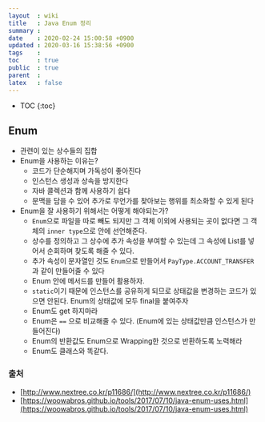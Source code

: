 ```yaml
---
layout  : wiki
title   : Java Enum 정리
summary : 
date    : 2020-02-24 15:00:58 +0900
updated : 2020-03-16 15:38:56 +0900
tags    : 
toc     : true
public  : true
parent  : 
latex   : false
---
```

* TOC
{:toc}

## Enum

- 관련이 있는 상수들의 집합
- Enum을 사용하는 이유는?
    - 코드가 단순해지며 가독성이 좋아진다
    - 인스턴스 생성과 상속을 방지한다
    - 자바 콜렉션과 함께 사용하기 쉽다
    - 문맥을 담을 수 있어 추가로 무언가를 찾아보는 행위를 최소화할 수 있게 된다
- Enum을 잘 사용하기 위해서는 어떻게 해야되는가?
    - `Enum`으로 파일을 따로 빼도 되지만 그 객체 이외에 사용되는 곳이 없다면 그 객체의 `inner type`으로 안에 선언해준다.
    - 상수를 정의하고 그 상수에 추가 속성을 부여할 수 있는데 그 속성에 List를 넣어서 순회하며 찾도록 해줄 수 있다.
    - 추가 속성이 문자열인 것도 `Enum`으로 만들어서 `PayType.ACCOUNT_TRANSFER` 과 같이 만들어줄 수 있다
    - Enum 안에 메서드를 만들어 활용하자.
    - `static`이기 때문에 인스턴스를 공유하게 되므로 상태값을 변경하는 코드가 있으면 안된다. Enum의 상태값에 모두 final을 붙여주자
    - Enum도 get 하지마라
    - Enum은 `==` 으로 비교해줄 수 있다. (Enum에 있는 상태값만큼 인스턴스가 만들어진다)
    - Enum의 반환값도 Enum으로 Wrapping한 것으로 반환하도록 노력해라
    - Enum도 클래스와 똑같다.

### 출처

- [http://www.nextree.co.kr/p11686/](http://www.nextree.co.kr/p11686/)
- [https://woowabros.github.io/tools/2017/07/10/java-enum-uses.html](https://woowabros.github.io/tools/2017/07/10/java-enum-uses.html)
